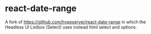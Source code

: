 # react-date-range

A fork of https://github.com/hypeserver/react-date-range in which the Headless UI Listbox (Select) uses instead html select and options.